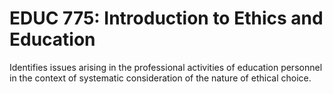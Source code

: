 # EDUC 775: Introduction to Ethics and Education

Identifies issues arising in the professional activities of education personnel in the context of systematic consideration of the nature of ethical choice.